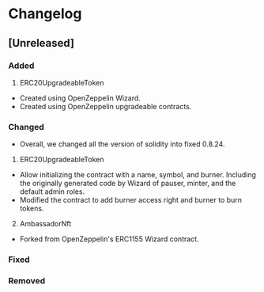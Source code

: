 # Changelog

## [Unreleased]

### Added

1. ERC20UpgradeableToken

- Created using OpenZeppelin Wizard.
- Created using OpenZeppelin upgradeable contracts.

### Changed

- Overall, we changed all the version of solidity into fixed 0.8.24.

1. ERC20UpgradeableToken

- Allow initializing the contract with a name, symbol, and burner. Including the originally generated code by Wizard of pauser, minter, and the default admin roles.
- Modified the contract to add burner access right and burner to burn tokens.

2. AmbassadorNft

- Forked from OpenZeppelin's ERC1155 Wizard contract.

### Fixed

### Removed
